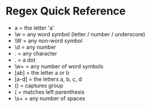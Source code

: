 Regex Quick Reference
=====================

- a = the letter 'a'
- \w = any word symbol (letter / number / underscore) 
- \W = any non-word symbol
- \d = any number
- . = any character
- \. = a dot
- \w+ = any number of word symbols
- [ab] = the letter a or b
- [a-d] = the letters a, b, c, d
- () = captures group
- \( = matches left parenthesis
- \s+ = any number of spaces

